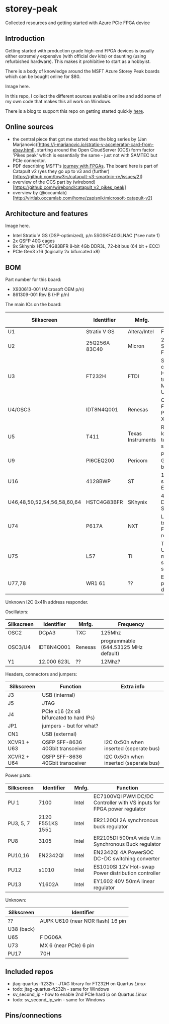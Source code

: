 # storey-peak
Collected resources and getting started with Azure PCIe FPGA device

## Introduction

Getting started with production grade high-end FPGA devices is usually either extremely expensive (with official dev kits) or daunting (using refurbished hardware). This makes it prohibitive to start as a hobbyist.

There is a body of knowledge around the MSFT Azure Storey Peak boards which can be bought online for $80.

Image here.

In this repo, I collect the different sources available online and add some of my own code that makes this all work on Windows.

There is a blog to support this repo on getting started quickly [here](todo).

## Online sources

- the central piece that got me started was the blog series by (Jan Marjanovic)[https://j-marjanovic.io/stratix-v-accelerator-card-from-ebay.html], starting around the Open CloudServer (OCS) form factor 'Pikes peak' which is essentially the same - just not with SAMTEC but PCIe connector.
- PDF describing MSFT's [journey with FPGAs](https://indico.fnal.gov/event/22303/contributions/246438/attachments/157852/206736/Catapult_Putnam_Snowmass_2022_FPGA_Cloud__for_HPC.pdf). The board here is part of Catapult v2 (yes they go up to v3 and (further)[https://github.com/tow3rs/catapult-v3-smartnic-re/issues/2])
- overview of the OCS part by (wirebond)[https://github.com/wirebond/catapult_v2_pikes_peak]
- overview by (@occamlab)[http://virtlab.occamlab.com/home/zapisnik/microsoft-catapult-v2]

## Architecture and features

Image here.

- Intel Stratix V GS (DSP-optimized), p/n 5SGSKF40I3LNAC (*see note 1)
- 2x QSFP 40G cages
- 9x Skhynix H5TC4G83BFR 8-bit 4Gb DDR3L, 72-bit bus (64 bit + ECC)
- PCIe Gen3 x16 (logically 2x bifurcated x8)

## BOM

Part number for this board: 
- X930613-001 (Microsoft OEM p/n)
- 861309-001 Rev B (HP p/n)

The main ICs on the board:

| Silkscreen | Identifier | Mnfg. | Function | I2C address |
| -- | ---- | --- | --- | --- |
| U1 | Stratix V GS | Altera/Intel | FPGA | N/A |
| U2 | 25Q256A 83C40 | Micron | 256-Mbit Serial NOR Flash Memory | N/A |
| U3 | FT232H | FTDI | Single channel HiSpeed USB to Multipurpose UART/FIFO | N/A |
| U4/OSC3 | IDT8N4Q001 | Renesas | Quad-Frequency Programmable XO | 0x6eh |
| U5 | T411 | Texas Instruments | Remote and local temperature sensor | 0x4Ch |
| U9 | PI6CEQ200 | Pericom | PCIe Gen2/Gen3 buffer | 0x6ah |
| U16 | 4128BWP | ST | 128-kbit serial EEPROM | 0x51h |
| U46,48,50,52,54,56,58,60,64 | HSTC4G83BFR | SKhynix | 4-Gbit 1.35V DDR3L SDRAM | N/A |
| U74  | P617A | NXT | Level translating Fm+ I2C-bus repeater | no bus address |
| U75 | L57 | TI | TS3USB221 USB 2.0 1:2 mux/demux switch with single enable | N/A |
| U77,78 | WR1 61 | ?? | ESD protection diode | N/A |

Unknown I2C 0x41h address responder.

Oscillators:

| Silkscreen | Identifier | Mnfg. | Frequency |
| --- | --- | --- | --- |
| OSC2 | DCpA3 | TXC | 125Mhz |
| OSC3/U4 | IDT8N4Q001 | Renesas | programmable (644.53125 MHz default) | 
| Y1 | 12.000 623L | ?? | 12Mhz? | 

Headers, connectors and jumpers:

| Silkscreen | Function | Extra info |
| --- | --- | --- |
| J3 | USB (internal) | |
| J5 | JTAG | |
| J4 | PCIe x16 (2x x8 bifurcated to hard IPs) | |
| JP1 | jumpers - but for what? | |
| CN1 | USB (external) | |
| XCVR1 + U63 | QSFP SFF-8636 40Gbit transceiver | I2C 0x50h when inserted (seperate bus) |
| XCVR2 + U64 | QSFP SFF-8636 40Gbit transceiver | I2C 0x50h when inserted (seperate bus) |

Power parts:

| Silkscreen | Identifier | Mnfg. | Function |
| --- | --- | --- | --- |
| PU 1 | 7100 | Intel | EC7100VQI PWM DC/DC Controller with VS inputs for FPGA power regulator |
| PU3, 5, 7 | 2120 F551KS 1551 | Intel | ER2120QI 2A synchronous buck regulator |
| PU8 | 3105 | Intel | ER2105DI 500mA wide V_in Synchronous Buck regulator |
| PU10,16 | EN2342QI | Intel | EN2342QI 4A PowerSOC DC-DC switching converter |
| PU12 | s1010 | Intel | ES1010SI 12V Hot-swap Power distribution controller |
| PU13 | Y1602A | Intel | EY1602 40V 50mA linear regulator |

Unknown:

| Silkscreen | Identifier | 
| --- | --- |
| ?? | AUPK U610 (near NOR flash) 16 pin| 
| U38 (back) | |
| U65 | F DG06A |
| U73 | MX 6 (near PCIe) 6 pin |
| PU17 | 70H | ?? | |


## Included repos

- jtag-quartus-ft232h - JTAG library for FT232H on Quartus *Linux*
- todo: jtag-quartus-ft232h - same for Windows
- sv_second_ip - how to enable 2nd PCIe hard ip on Quartus *Linux*
- todo: sv_second_ip_win - same for Windows


## Pins/connections
